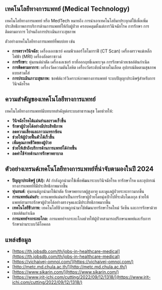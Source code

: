 ## เทคโนโลยีทางการแพทย์ (Medical Technology)

เทคโนโลยีทางการแพทย์ หรือ MedTech หมายถึง การนำเอาเทคโนโลยีมาประยุกต์ใช้เพื่อเพิ่มประสิทธิภาพการบริการด้านการแพทย์ให้กับผู้ป่วย ครอบคลุมตั้งแต่การวินิจฉัยโรค การรักษา การติดตามอาการ ไปจนถึงการประเมินภาวะสุขภาพ 

ตัวอย่างเทคโนโลยีทางการแพทย์ที่พบบ่อย เช่น

* **การตรวจวินิจฉัย:** เครื่องเอกซเรย์ คอมพิวเตอร์โตโมกราฟี (CT Scan) เครื่องตรวจแม่เหล็กไฟฟ้า (MRI) เครื่องอัลตราซาวด์ 
* **การรักษา:** หุ่นยนต์ผ่าตัด เครื่องเลเซอร์ ยาที่ออกฤทธิ์เฉพาะจุด การรักษาด้วยเซลล์ต้นกำเนิด
* **การติดตามอาการ:** เครื่องวัดความดันโลหิต เครื่องวัดระดับน้ำตาลในเลือด อุปกรณ์ติดตามสุขภาพแบบสวมใส่
* **การประเมินภาวะสุขภาพ:** ซอฟต์แวร์วิเคราะห์ภาพทางการแพทย์ ระบบปัญญาประดิษฐ์สำหรับการวินิจฉัยโรค

## ความสำคัญของเทคโนโลยีทางการแพทย์

เทคโนโลยีทางการแพทย์มีบทบาทสำคัญต่อระบบสาธารณสุข โดยช่วยให้:

* **วินิจฉัยโรคได้แม่นยำและรวดเร็วขึ้น**
* **รักษาผู้ป่วยได้อย่างมีประสิทธิภาพ**
* **ลดความเสี่ยงและภาวะแทรกซ้อน**
* **ช่วยให้ผู้ป่วยฟื้นตัวได้เร็วขึ้น**
* **เพิ่มคุณภาพชีวิตของผู้ป่วย**
* **ช่วยให้เข้าถึงบริการด้านการแพทย์ได้ง่ายขึ้น**
* **ลดค่าใช้จ่ายด้านการรักษาพยาบาล**

## ตัวอย่างเทรนด์เทคโนโลยีทางการแพทย์ที่น่าจับตามองในปี 2024

* **ปัญญาประดิษฐ์ (AI):**  AI กำลังถูกนำมาใช้เพื่อพัฒนาระบบวินิจฉัยโรค ยารักษาโรค และอุปกรณ์ทางการแพทย์ที่มีประสิทธิภาพมากขึ้น
* **หุ่นยนต์:** หุ่นยนต์ถูกนำมาใช้ผ่าตัด รักษาพยาบาลผู้สูงอายุ และดูแลผู้ป่วยระยะยาวมากขึ้น
* **การแพทย์แม่นยำ:** การแพทย์แม่นยำเป็นการรักษาผู้ป่วยโดยมุ่งเป้าไปที่ระดับโมเลกุล ช่วยให้แพทย์สามารถรักษาผู้ป่วยได้อย่างตรงจุดและมีประสิทธิภาพมากขึ้น
* **เทคโนโลยีชีวภาพ:** เทคโนโลยีชีวภาพถูกนำมาใช้พัฒนายารักษาโรคใหม่ วัคซีน และการรักษาด้วยเซลล์ต้นกำเนิด
* **การแพทย์จากระยะไกล:** การแพทย์จากระยะไกลช่วยให้ผู้ป่วยสามารถปรึกษาแพทย์และรับการรักษาผ่านระบบวิดีโอคอล

## แหล่งข้อมูล

* [https://th.jobsdb.com/th/jobs-in-healthcare-medical](https://th.jobsdb.com/th/jobs-in-healthcare-medical)
* [https://vichaivej-omnoi.com/](https://vichaivej-omnoi.com/)
* [http://metc.md.chula.ac.th/](http://metc.md.chula.ac.th/)
* [https://www.sikarin.com/](https://www.sikarin.com/)
* [https://www.jrit-ichi.com/cutting/2022/09/12/1318/](https://www.jrit-ichi.com/cutting/2022/09/12/1318/)
